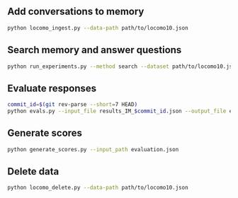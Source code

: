 ## Add conversations to memory
```sh
python locomo_ingest.py --data-path path/to/locomo10.json
```

## Search memory and answer questions
```sh
python run_experiments.py --method search --dataset path/to/locomo10.json
```

## Evaluate responses
```sh
commit_id=$(git rev-parse --short=7 HEAD)
python evals.py --input_file results_IM_$commit_id.json --output_file evaluation.json
```

## Generate scores
```sh
python generate_scores.py --input_path evaluation.json
```

## Delete data
```sh
python locomo_delete.py --data-path path/to/locomo10.json
```
